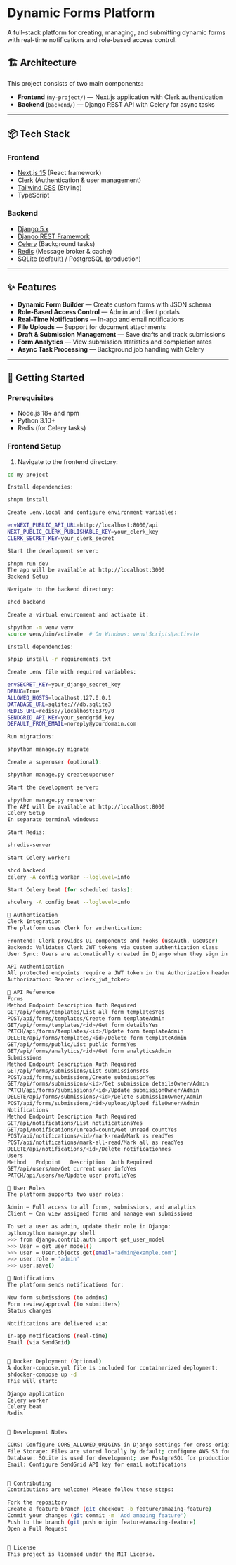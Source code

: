 # Dynamic Forms Platform

A full-stack platform for creating, managing, and submitting dynamic forms with real-time notifications and role-based access control.

## 🏗️ Architecture

This project consists of two main components:

- **Frontend** (`my-project/`) — Next.js application with Clerk authentication
- **Backend** (`backend/`) — Django REST API with Celery for async tasks

---

## 📦 Tech Stack

### Frontend
- [Next.js 15](https://nextjs.org) (React framework)
- [Clerk](https://clerk.com/) (Authentication & user management)
- [Tailwind CSS](https://tailwindcss.com/) (Styling)
- TypeScript

### Backend
- [Django 5.x](https://www.djangoproject.com/)
- [Django REST Framework](https://www.django-rest-framework.org/)
- [Celery](https://docs.celeryproject.org/) (Background tasks)
- [Redis](https://redis.io/) (Message broker & cache)
- SQLite (default) / PostgreSQL (production)

---

## ✨ Features

- **Dynamic Form Builder** — Create custom forms with JSON schema
- **Role-Based Access Control** — Admin and client portals
- **Real-Time Notifications** — In-app and email notifications
- **File Uploads** — Support for document attachments
- **Draft & Submission Management** — Save drafts and track submissions
- **Form Analytics** — View submission statistics and completion rates
- **Async Task Processing** — Background job handling with Celery

---

## 🚀 Getting Started

### Prerequisites

- Node.js 18+ and npm
- Python 3.10+
- Redis (for Celery tasks)

### Frontend Setup

1. Navigate to the frontend directory:
```sh
cd my-project

Install dependencies:

shnpm install

Create .env.local and configure environment variables:

envNEXT_PUBLIC_API_URL=http://localhost:8000/api
NEXT_PUBLIC_CLERK_PUBLISHABLE_KEY=your_clerk_key
CLERK_SECRET_KEY=your_clerk_secret

Start the development server:

shnpm run dev
The app will be available at http://localhost:3000
Backend Setup

Navigate to the backend directory:

shcd backend

Create a virtual environment and activate it:

shpython -m venv venv
source venv/bin/activate  # On Windows: venv\Scripts\activate

Install dependencies:

shpip install -r requirements.txt

Create .env file with required variables:

envSECRET_KEY=your_django_secret_key
DEBUG=True
ALLOWED_HOSTS=localhost,127.0.0.1
DATABASE_URL=sqlite:///db.sqlite3
REDIS_URL=redis://localhost:6379/0
SENDGRID_API_KEY=your_sendgrid_key
DEFAULT_FROM_EMAIL=noreply@yourdomain.com

Run migrations:

shpython manage.py migrate

Create a superuser (optional):

shpython manage.py createsuperuser

Start the development server:

shpython manage.py runserver
The API will be available at http://localhost:8000
Celery Setup
In separate terminal windows:

Start Redis:

shredis-server

Start Celery worker:

shcd backend
celery -A config worker --loglevel=info

Start Celery beat (for scheduled tasks):

shcelery -A config beat --loglevel=info

🔐 Authentication
Clerk Integration
The platform uses Clerk for authentication:

Frontend: Clerk provides UI components and hooks (useAuth, useUser)
Backend: Validates Clerk JWT tokens via custom authentication class
User Sync: Users are automatically created in Django when they sign in via Clerk

API Authentication
All protected endpoints require a JWT token in the Authorization header:
Authorization: Bearer <clerk_jwt_token>

📡 API Reference
Forms
Method Endpoint Description Auth Required
GET/api/forms/templates/List all form templatesYes
POST/api/forms/templates/Create form templateAdmin
GET/api/forms/templates/<id>/Get form detailsYes
PATCH/api/forms/templates/<id>/Update form templateAdmin
DELETE/api/forms/templates/<id>/Delete form templateAdmin
GET/api/forms/public/List public formsYes
GET/api/forms/analytics/<id>/Get form analyticsAdmin
Submissions
Method Endpoint Description Auth Required
GET/api/forms/submissions/List submissionsYes
POST/api/forms/submissions/Create submissionYes
GET/api/forms/submissions/<id>/Get submission detailsOwner/Admin
PATCH/api/forms/submissions/<id>/Update submissionOwner/Admin
DELETE/api/forms/submissions/<id>/Delete submissionOwner/Admin
POST/api/forms/submissions/<id>/upload/Upload fileOwner/Admin
Notifications
Method Endpoint Description Auth Required
GET/api/notifications/List notificationsYes
GET/api/notifications/unread-count/Get unread countYes
POST/api/notifications/<id>/mark-read/Mark as readYes
POST/api/notifications/mark-all-read/Mark all as readYes
DELETE/api/notifications/<id>/Delete notificationYes
Users
Method   Endpoint   Description  Auth Required
GET/api/users/me/Get current user infoYes
PATCH/api/users/me/Update user profileYes

👥 User Roles
The platform supports two user roles:

Admin — Full access to all forms, submissions, and analytics
Client — Can view assigned forms and manage own submissions

To set a user as admin, update their role in Django:
pythonpython manage.py shell
>>> from django.contrib.auth import get_user_model
>>> User = get_user_model()
>>> user = User.objects.get(email='admin@example.com')
>>> user.role = 'admin'
>>> user.save()

🔔 Notifications
The platform sends notifications for:

New form submissions (to admins)
Form review/approval (to submitters)
Status changes

Notifications are delivered via:

In-app notifications (real-time)
Email (via SendGrid)


🐳 Docker Deployment (Optional)
A docker-compose.yml file is included for containerized deployment:
shdocker-compose up -d
This will start:

Django application
Celery worker
Celery beat
Redis


📝 Development Notes

CORS: Configure CORS_ALLOWED_ORIGINS in Django settings for cross-origin requests
File Storage: Files are stored locally by default; configure AWS S3 for production
Database: SQLite is used for development; use PostgreSQL for production
Email: Configure SendGrid API key for email notifications


🤝 Contributing
Contributions are welcome! Please follow these steps:

Fork the repository
Create a feature branch (git checkout -b feature/amazing-feature)
Commit your changes (git commit -m 'Add amazing feature')
Push to the branch (git push origin feature/amazing-feature)
Open a Pull Request


📄 License
This project is licensed under the MIT License.